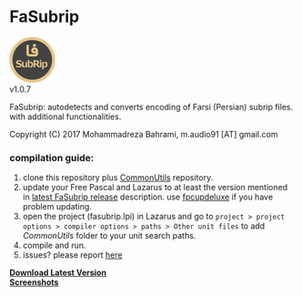 # FaSubrip
![Image of FaSubrip](https://github.com/m-audio91/FaSubrip/raw/master/extra/icon/80.png)  
v1.0.7

FaSubrip: autodetects and converts encoding of Farsi (Persian) subrip files. with additional functionalities.

Copyright (C) 2017 Mohammadreza Bahrami, m.audio91 [AT] gmail.com  
  
### compilation guide:  
1. clone this repository plus [CommonUtils](https://github.com/m-audio91/CommonUtils) repository.
2. update your Free Pascal and Lazarus to at least the version mentioned in [latest FaSubrip release](https://github.com/m-audio91/FaSubrip/releases) description. use [fpcupdeluxe](https://github.com/newpascal/fpcupdeluxe) if you have problem updating.
3. open the project (fasubrip.lpi) in Lazarus and go to `project > project options > compiler options > paths > Other unit files` to add *CommonUtils* folder to your unit search paths.
4. compile and run.
5. issues? please report [here](https://github.com/m-audio91/FaSubrip/issues)

[**Download Latest Version**](https://github.com/m-audio91/FaSubrip/releases/latest)  
[**Screenshots**](https://github.com/m-audio91/FaSubrip/tree/master/extra/screenshots)

